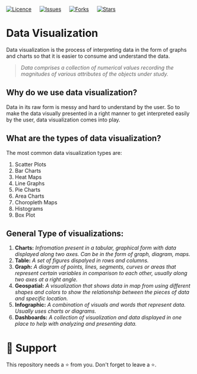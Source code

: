 [![Licence](https://img.shields.io/github/license/bishtanuj/data-visualization?style=for-the-badge)](./LICENSE) &emsp;
[![Issues](https://img.shields.io/github/issues/bishtanuj/data-visualization?style=for-the-badge)](./ISSUES) &emsp;
[![Forks](https://img.shields.io/github/forks/bishtanuj/data-visualization?style=for-the-badge)](./FORKS) &emsp;
[![Stars](https://img.shields.io/github/stars/bishtanuj/data-visualization?style=for-the-badge)](./STARS) &emsp;

# Data Visualization
Data visualization is the process of interpreting data in the form of graphs and charts so that it is easier to consume and understand the data.

> _Data comprises a collection of numerical values recording the magnitudes of various attributes of the objects under study._

## Why do we use data visualization?
Data in its raw form is messy and hard to understand by the user. So to make the data visually presented in a right manner to get interpreted easily by the user, data visualization comes into play.

## What are the types of data visualization?
The most common data visualization types are: 
1. Scatter Plots
2. Bar Charts
3. Heat Maps
4. Line Graphs
5. Pie Charts
6. Area Charts
7. Choropleth Maps
8. Histograms
9. Box Plot


## General Type of visualizations:
1. **Charts:** _Infromation present in a tabular, graphical form with data displayed along two axes. Can be in the form of graph, diagram, maps._
2. **Table:** _A set of figures dispalyed in rows and columns._
3. **Graph:** _A diagram of points, lines, segments, curves or areas that represent certain variables in comparison to each other, usually along two axes at a right angle._
4. **Geospatial:** _A visualization that shows data in map from using different shapes and colors to show the relationship between the pieces of data and specific location._
5. **Infographic:** _A combination of visuals and words that represent data. Usually uses charts or diagrams._
6. **Dashboards:** _A collection of visualization and data displayed in one place to help with analyzing and presenting data._

# :pray: Support
This repository needs a ⭐ from you. Don't forget to leave a ⭐.
